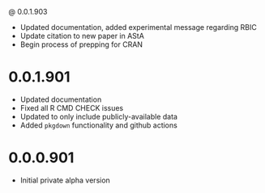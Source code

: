 @ 0.0.1.903

- Updated documentation, added experimental message regarding RBIC
- Update citation to new paper in AStA
- Begin process of prepping for CRAN

# 0.0.1.901

- Updated documentation
- Fixed all R CMD CHECK issues
- Updated to only include publicly-available data
- Added `pkgdown` functionality and github actions

# 0.0.0.901

- Initial private alpha version
